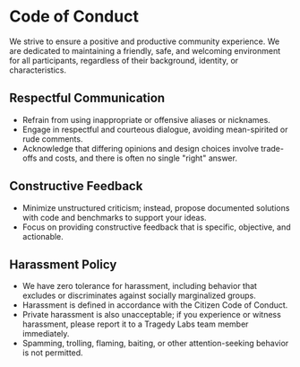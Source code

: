 # Code of Conduct

We strive to ensure a positive and productive community experience. We are dedicated to maintaining a friendly, safe, and welcoming environment for all participants, regardless of their background, identity, or characteristics.

## Respectful Communication

  - Refrain from using inappropriate or offensive aliases or nicknames.
  - Engage in respectful and courteous dialogue, avoiding mean-spirited or rude comments.
  - Acknowledge that differing opinions and design choices involve trade-offs and costs, and there is often no single "right" answer.

## Constructive Feedback

  - Minimize unstructured criticism; instead, propose documented solutions with code and benchmarks to support your ideas.
  - Focus on providing constructive feedback that is specific, objective, and actionable.

## Harassment Policy

  - We have zero tolerance for harassment, including behavior that excludes or discriminates against socially marginalized groups.
  - Harassment is defined in accordance with the Citizen Code of Conduct.
  - Private harassment is also unacceptable; if you experience or witness harassment, please report it to a Tragedy Labs team member immediately.
  - Spamming, trolling, flaming, baiting, or other attention-seeking behavior is not permitted.